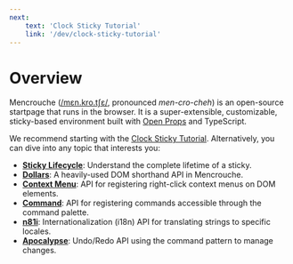 ```yaml
---
next:
    text: 'Clock Sticky Tutorial'
    link: '/dev/clock-sticky-tutorial'
---
```


# Overview

Mencrouche ([/mɛn.kro.tʃɛ/](https://ipa-reader.com/?text=m%C9%9Bn.kro.t%CA%83%C9%9B), pronounced *men-cro-cheh*) is an open-source startpage that runs in the browser. It is a super-extensible, customizable, sticky-based environment built with [Open Props](https://open-props.style/) and TypeScript.

We recommend starting with the [Clock Sticky Tutorial](/dev/clock-sticky-tutorial). Alternatively, you can dive into any topic that interests you:

- **[Sticky Lifecycle](/dev/sticky-lifecycle)**: Understand the complete lifetime of a sticky.
- **[Dollars](/dev/dollars-api)**: A heavily-used DOM shorthand API in Mencrouche.
- **[Context Menu](/dev/context-menu-api)**: API for registering right-click context menus on DOM elements.
- **[Command](/dev/command-api)**: API for registering commands accessible through the command palette.
- **[n81i](/dev/n81i-api)**: Internationalization (i18n) API for translating strings to specific locales.
- **[Apocalypse](/dev/apocalypse-api)**: Undo/Redo API using the command pattern to manage changes.
